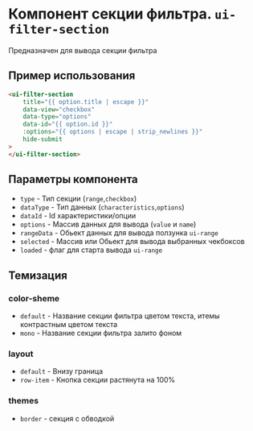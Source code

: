 # Компонент секции фильтра. `ui-filter-section`

Предназначен для вывода секции фильтра

## Пример использования

```html
<ui-filter-section
	title="{{ option.title | escape }}"
	data-view="checkbox"
	data-type="options"
	data-id="{{ option.id }}"
	:options="{{ options | escape | strip_newlines }}"
	hide-submit
>
</ui-filter-section>
```

## Параметры компонента

- `type` - Тип секции (`range`,`checkbox`)
- `dataType` - Тип данных (`characteristics`,`options`)
- `dataId` - Id характеристики/опции
- `options` - Массив данных для вывода (`value` и `name`)
- `rangeData` - Обьект данных для вывода ползунка `ui-range`
- `selected` - Массив или Обьект для вывода выбранных чекбоксов
- `loaded` - флаг для старта вывода `ui-range`

## Темизация

### color-sheme

* `default` - Название секции фильтра цветом текста, итемы контрастным цветом текста
* `mono` - Название секции фильтра залито фоном

### layout

* `default` - Внизу граница
* `row-item` - Кнопка секции растянута на 100%

### themes

* `border` - секция с обводкой
